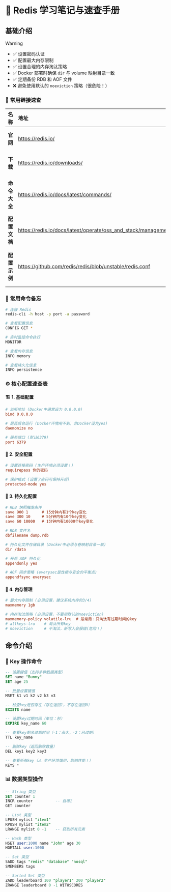 # 📘 Redis 学习笔记与速查手册

## 基础介绍

> [!WARNING]
>
> - ✅ 设置密码认证
> - ✅ 配置最大内存限制  
> - ✅ 设置合理的内存淘汰策略
> - ✅ Docker 部署时确保 `dir` 与 volume 映射目录一致
> - ✅ 定期备份 RDB 和 AOF 文件
> - ❌ 避免使用默认的 `noeviction` 策略（很危险！）

### 🔗 常用链接速查

| 名称         | 地址                                                         | 说明                  |
| :----------- | :----------------------------------------------------------- | :-------------------- |
| **官网**     | https://redis.io/                                            | Redis 官方网站        |
| **下载**     | https://redis.io/downloads/                                  | 下载安装包            |
| **命令大全** | https://redis.io/docs/latest/commands/                       | 所有 Redis 命令及用法 |
| **配置文档** | https://redis.io/docs/latest/operate/oss_and_stack/management/config/ | 官方配置详解          |
| **配置示例** | https://github.com/redis/redis/blob/unstable/redis.conf      | 最全的配置文件示例    |

### 📝 常用命令备忘

```bash
# 连接 Redis
redis-cli -h host -p port -a password

# 查看配置信息
CONFIG GET *

# 实时监控命令执行
MONITOR

# 查看内存信息
INFO memory

# 查看持久化信息
INFO persistence
```

### ⚙️ 核心配置速查表

#### 🏗️ 1. 基础配置
```ini
# 监听地址 (Docker中通常设为 0.0.0.0)
bind 0.0.0.0

# 是否后台运行 (Docker环境用不到，非Docker设为yes)
daemonize no

# 服务端口 (默认6379)
port 6379
```

#### 🔐 2. 安全配置
```ini
# 设置连接密码 (生产环境必须设置！)
requirepass 你的密码

# 保护模式 (设置了密码可保持开启)
protected-mode yes
```

#### 💾 3. 持久化配置
```ini
# RDB 快照触发条件
save 900 1      # 15分钟内有1个key变化
save 300 10     # 5分钟内有10个key变化  
save 60 10000   # 1分钟内有10000个key变化

# RDB 文件名
dbfilename dump.rdb

# 持久化文件存储目录 (Docker中必须与卷映射目录一致)
dir /data

# 开启 AOF 持久化
appendonly yes

# AOF 同步策略 (everysec是性能与安全的平衡点)
appendfsync everysec
```

#### 🧠 4. 内存管理
```ini
# 最大内存限制 (必须设置，建议系统内存的3/4)
maxmemory 1gb

# 内存淘汰策略 (必须设置，不要用默认的noeviction)
maxmemory-policy volatile-lru  # 最常用：只淘汰有过期时间的key
# allkeys-lru    # 淘汰所有key
# noeviction     # 不淘汰，新写入会报错(危险！)
```

## 命令介绍

### 🔑 Key 操作命令

```sql
-- 设置键值（支持多种数据类型）
SET name "Bunny"
SET age 25

-- 批量设置键值
MSET k1 v1 k2 v2 k3 v3

-- 检查key是否存在（存在返回1，不存在返回0）
EXISTS name

-- 设置key过期时间（单位：秒）
EXPIRE key_name 60

-- 查看key剩余过期时间（-1：永久，-2：已过期）
TTL key_name

-- 删除key（返回删除数量）
DEL key1 key2 key3

-- 查看所有key（⚠️ 生产环境慎用，影响性能！）
KEYS *
```

### 📊 数据类型操作

```sql
-- String 类型
SET counter 1
INCR counter          -- 自增1
GET counter

-- List 类型  
LPUSH mylist "item1"
RPUSH mylist "item2"
LRANGE mylist 0 -1    -- 获取所有元素

-- Hash 类型
HSET user:1000 name "John" age 30
HGETALL user:1000

-- Set 类型
SADD tags "redis" "database" "nosql"
SMEMBERS tags

-- Sorted Set 类型
ZADD leaderboard 100 "player1" 200 "player2"
ZRANGE leaderboard 0 -1 WITHSCORES
```
